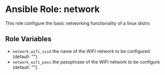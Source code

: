 # Ansible Role: network

This role configure the basic networking functionality of a linux distro

## Role Variables

- `network_wifi_ssid` the name of the WIFI network to be configured (default: "").
- `network_wifi_pass` the passphrase of the WIFI network to be configure (default: "").
